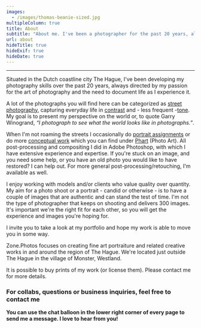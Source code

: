 ```yaml
---
images:
  - /images/thomas-beanie-sized.jpg
multipleColumn: true
title: About
subtitle: "About me. I've been a photographer for the past 20 years, always directed by my passion for the art of photography and the need to document life as I experience it. I'm located on the Rubenslaan, Monster, The Netherlands"
url: about
hideTitle: true
hideExif: true
hideDate: true
---
```


---

Situated in the Dutch coastline city The Hague, I've been developing my photography skills over the past 20 years, always directed by my passion for the art of photography and the need to document life as I experience it.

A lot of the photographs you will find here can be categorized as [street photography](/tags/street-photography), capturing everyday life in [contrast](/tags/life-in-contrast) and - less frequent -[tone](/tags/life-in-tone). My goal is to present my perspective on the world or, to quote Garry Winogrand, _“I photograph to see what the world looks like in photographs.”_.

When I'm not roaming the streets I occasionally do [portrait assignments](/tags/portrait) or do more [conceptual work](/tags/phart) which you can find under [Phart](/tags/phart) (Photo Art). All post-processing and compositing I did in Adobe Photoshop, with which I have extensive experience and expertise. If you're stuck on an image, and you need some help, or you have an old photo you would like to have restored? I can help out. For more general post-processing/retouching, I'm available as well.

I enjoy working with models and/or clients who value quality over quantity. My aim for a photo shoot or a portrait - candid or otherwise - is to have a couple of images that are authentic and can stand the test of time. I'm not the type of photographer that keeps on shooting and delivers 300 images. It's important we're the right fit for each other, so you will get the experience and images you're hoping for.

I invite you to take a look at my portfolio and hope my work is able to move you in some way.

Zone.Photos focuses on creating fine art portraiture and related creative works in and around the region of The Hague. We're located just outside The Hague in the village of Monster, Westland.

It is possible to buy prints of my work (or license them). Please contact me for more details.

<div class="center mt-6" id="contact-me"><i class="fa-regular fa-envelope fa-2xl"></i></div>

### For collabs, questions or business inquiries, feel free to contact me

**You can use the chat balloon in the lower right corner of every page to send me a message. I love to hear from you!**

<script type="application/ld+json">
{
  "@context": "https://schema.org",
  "@type": "FAQPage",
  "mainEntity": [
    {
      "@type": "Question",
      "name": "What kind of photography do you specialize in?",
      "acceptedAnswer": {
        "@type": "Answer",
        "text": "I specialize in creative/fine art portraiture. Furtermore and do a lot of street photography work. When working on more candid (portrait) assignments I use a simliar approuch as I would when working on the street."
      }
    },
    {
      "@type": "Question",
      "name": "Where are you located?",
      "acceptedAnswer": {
        "@type": "Answer",
        "text": "I'm located just outside of The Hague in the village of Monster, Westland."
      }
    },
    {
      "@type": "Question",
      "name": "What post-processing software do you use?",
      "acceptedAnswer": {
        "@type": "Answer",
        "text": "I use Adobe Photoshop for all post-processing and compositing, with which I have extensive experience and expertise."
      }
    },
    {
      "@type": "Question",
      "name": "Do you offer post-processing or retouching services?",
      "acceptedAnswer": {
        "@type": "Answer",
        "text": "Yes, I offer post-processing and retouching services for general work as well as for help with restoring old photos."
      }
    },
    {
      "@type": "Question",
      "name": "What is your approach to photo shoots and portraits?",
      "acceptedAnswer": {
        "@type": "Answer",
        "text": "I value quality over quantity and aim to create a few authentic images that can stand the test of time. I work with clients who are the right fit to ensure a positive experience and desired outcome."
      }
    },
    {
      "@type": "Question",
      "name": "Is it possible to buy prints of your work?",
      "acceptedAnswer": {
        "@type": "Answer",
        "text": "Yes, it is possible to buy prints of my work, or license them. Please contact me for more details."
      }
    }
  ]
}
</script>
